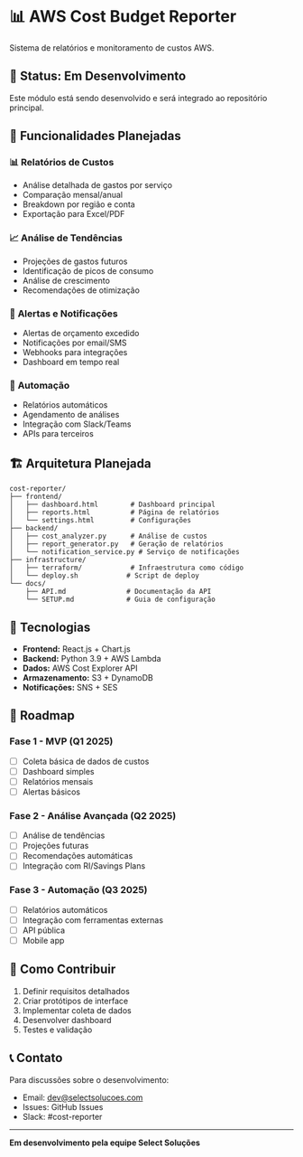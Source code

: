 # 📊 AWS Cost Budget Reporter

Sistema de relatórios e monitoramento de custos AWS.

## 🚧 Status: Em Desenvolvimento

Este módulo está sendo desenvolvido e será integrado ao repositório principal.

## 🎯 Funcionalidades Planejadas

### 📊 **Relatórios de Custos**
- Análise detalhada de gastos por serviço
- Comparação mensal/anual
- Breakdown por região e conta
- Exportação para Excel/PDF

### 📈 **Análise de Tendências**
- Projeções de gastos futuros
- Identificação de picos de consumo
- Análise de crescimento
- Recomendações de otimização

### 🚨 **Alertas e Notificações**
- Alertas de orçamento excedido
- Notificações por email/SMS
- Webhooks para integrações
- Dashboard em tempo real

### 📧 **Automação**
- Relatórios automáticos
- Agendamento de análises
- Integração com Slack/Teams
- APIs para terceiros

## 🏗️ **Arquitetura Planejada**

```
cost-reporter/
├── frontend/
│   ├── dashboard.html        # Dashboard principal
│   ├── reports.html          # Página de relatórios
│   └── settings.html         # Configurações
├── backend/
│   ├── cost_analyzer.py      # Análise de custos
│   ├── report_generator.py   # Geração de relatórios
│   └── notification_service.py # Serviço de notificações
├── infrastructure/
│   ├── terraform/            # Infraestrutura como código
│   └── deploy.sh            # Script de deploy
└── docs/
    ├── API.md               # Documentação da API
    └── SETUP.md             # Guia de configuração
```

## 🔧 **Tecnologias**

- **Frontend:** React.js + Chart.js
- **Backend:** Python 3.9 + AWS Lambda
- **Dados:** AWS Cost Explorer API
- **Armazenamento:** S3 + DynamoDB
- **Notificações:** SNS + SES

## 📅 **Roadmap**

### Fase 1 - MVP (Q1 2025)
- [ ] Coleta básica de dados de custos
- [ ] Dashboard simples
- [ ] Relatórios mensais
- [ ] Alertas básicos

### Fase 2 - Análise Avançada (Q2 2025)
- [ ] Análise de tendências
- [ ] Projeções futuras
- [ ] Recomendações automáticas
- [ ] Integração com RI/Savings Plans

### Fase 3 - Automação (Q3 2025)
- [ ] Relatórios automáticos
- [ ] Integração com ferramentas externas
- [ ] API pública
- [ ] Mobile app

## 🤝 **Como Contribuir**

1. Definir requisitos detalhados
2. Criar protótipos de interface
3. Implementar coleta de dados
4. Desenvolver dashboard
5. Testes e validação

## 📞 **Contato**

Para discussões sobre o desenvolvimento:
- Email: dev@selectsolucoes.com
- Issues: GitHub Issues
- Slack: #cost-reporter

---

**Em desenvolvimento pela equipe Select Soluções**

